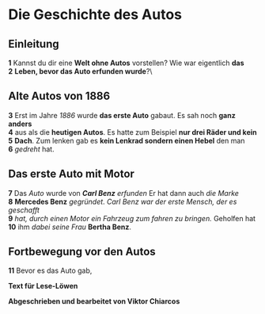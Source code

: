 # Die Geschichte des Autos

## Einleitung

**1** Kannst du dir eine **Welt ohne Autos** vorstellen? Wie war eigentlich **das**\
**2** **Leben, bevor das Auto erfunden wurde**?\

## Alte Autos von 1886

**3** Erst im Jahre *1886* wurde **das erste Auto** gabaut. Es sah noch **ganz anders**\
**4** aus als die **heutigen Autos**. Es hatte zum Beispiel **nur drei Räder und kein**\
**5** **Dach**. Zum lenken gab es **kein Lenkrad sondern einen Hebel** den man\
**6** *gedreht* hat.

## Das erste Auto mit Motor

**7** Das *Auto*  wurde von ***Carl Benz*** *erfunden* Er hat dann auch *die Marke*\
**8** **Mercedes Benz** *gegründet*. *Carl Benz war der erste Mensch, der es geschafft*\
**9** *hat, durch einen Motor ein Fahrzeug zum fahren zu bringen.* Geholfen hat\
**10** ihm *dabei seine Frau* **Bertha Benz**.

## Fortbewegung vor den Autos

**11** Bevor es das Auto gab, 

**Text für Lese-Löwen**

**Abgeschrieben und bearbeitet von Viktor Chiarcos**